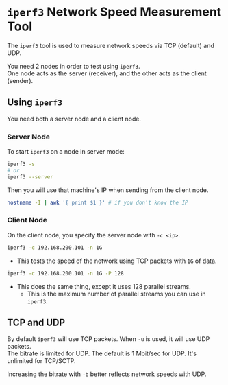 # `iperf3` Network Speed Measurement Tool

The `iperf3` tool is used to measure network speeds via TCP (default) and UDP.  

You need 2 nodes in order to test using `iperf3`.  
One node acts as the server (receiver), and the other acts as the client (sender).  

## Using `iperf3`
You need both a server node and a client node.  

### Server Node
To start `iperf3` on a node in server mode:  
```bash
iperf3 -s
# or
iperf3 --server
```

Then you will use that machine's IP when sending from the client node.  
```bash
hostname -I | awk '{ print $1 }' # if you don't know the IP
```

### Client Node
On the client node, you specify the server node with `-c <ip>`.
```bash
iperf3 -c 192.168.200.101 -n 1G
```
* This tests the speed of the network using TCP packets with `1G` of data.  

```bash
iperf3 -c 192.168.200.101 -n 1G -P 128
```
* This does the same thing, except it uses 128 parallel streams.
    * This is the maximum number of parallel streams you can use in `iperf3`.  

## TCP and UDP
By default `iperf3` will use TCP packets. When `-u` is used, it will use UDP packets.  
The bitrate is limited for UDP. The default is 1 Mbit/sec for UDP. It's unlimited for TCP/SCTP.  


Increasing the bitrate with `-b` better reflects network speeds with UDP.  



